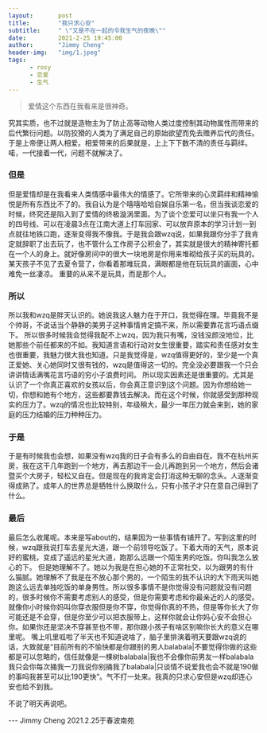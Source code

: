 ```yaml
---
layout:       post
title:        "我只求心安"
subtitle:     " \"又是不在一起的令我生气的夜晚\""
date:         2021-2-25 19:45:00
author:       "Jimmy Cheng"
header-img:   "img/1.jpeg"
tags:
      - rosy
      - 恋爱
      - 生气
---
```


>爱情这个东西在我看来是很神奇。

究其实质，也不过就是造物主为了防止高等动物人类过度控制其动物属性而带来的后代繁衍问题。以防狡猾的人类为了满足自己的原始欲望而免去赡养后代的责任。于是上帝便让两人相爱。相爱带来的后果就是，上上下下数不清的责任与羁绊。喏，一代接着一代，问题不就解决了。

### 但是
但是爱情却是在我看来人类情感中最伟大的情感了。它所带来的心灵羁绊和精神愉悦是所有东西比不了的。我自认为是个嘻嘻哈哈自娱自乐第一名，但当我谈恋爱的时候，终究还是陷入到了爱情的终极漩涡里面。为了谈个恋爱可以坐只有我一个人的四号线、可以在凌晨3点在江南大道上打车回家、可以放弃原本的学习计划一到点就往地铁口跑，逐渐变得我不像我。于是我会跟wzq说，如果我跟你分手了我肯定就辞职了出去玩了，也不管什么工作房子公积金了，其实就是很大的精神寄托都在一个人的身上。就好像房间中的很大一块地房是你用来堆砌给孩子买的玩具的。某天孩子不见了去夏令营了，你看着那堆玩具，满眼都是他在玩玩具的画面，心中难免一丝凄凉。
重要的从来不是玩具，而是那个人。

### 所以
所以我和wzq是胖天认识的。她说我这人魅力在于开口，我觉得在理。毕竟我不是个帅哥，不说话当个静静的美男子这种事情肯定搞不来，所以需要靠花言巧语点缀下。
所以很多时候我会觉得我配不上wzq，因为我只有嘴，没钱没颜没地位，比她那些个前任都来的不如。我知道言语和行动对女生很重要，踏实和责任感对女生也很重要，我魅力很大我也知道。只是我觉得是，wzq值得更好的，至少是一个真正爱她、关心她同时又很有钱的，wzq是值得这一切的。完全没必要跟我一个只会讲讲情话满嘴花言巧语的穷小子浪费时间。
所以现实因素还是很重要的。尤其是认识了一个你真正喜欢的女孩以后，你会真正意识到这个问题。因为你想给她一切，你想和她有个地方，这些都要靠钱去解决。而在这个时候，你就感受到那种现实的压力了。wzq的情况也比较特别，年级稍大，最少一年压力就会来到，她的家庭的压力结婚的压力种种压力。

### 于是
于是有时候我也会想，如果没有wzq我的日子会有多么的自由自在。我不在杭州买房，我在这干几年跑到一个地方，再去那边干一会儿再跑到另一个地方，然后会诸暨买个大房子，轻松又自在。但是现在的我肯定会打消这种无聊的念头。人逐渐变得成熟了。成年人的世界总是牺牲什么换取什么，只有小孩子才只在意自己得到了什么。

### 最后
最后怎么收尾呢。本来是写about的，结果因为一些事情有铺开了。写到这里的时候，wzq跟我说打车去星光大道，跟一个前领导吃饭了。下着大雨的天气，原本说好的蜜桃，变成了遥远的星光大道，跑那么远跟一个陌生男的吃饭。你叫我怎么放心的下。
但是她理解不了。她以为我是在担心她的不正常社交，以为跟男的有什么猫腻。她理解不了我是在不放心那个男的，一个陌生的我不认识的大下雨天叫她跑这么远去单独吃饭的单身男性。所以很多事情不是你觉得没有问题就没有问题的，很多时候你不需要考虑别人的感受，但是你需要考虑和你最亲近的人的感受。就像你小时候你妈叫你穿衣服但是你不穿，你觉得你真的不热，但是等你长大了你可能还是不会穿，但是你至少可以把衣服带上，这样你就会让你妈心安不会担心你。如果你还是坚决不穿甚至也不带，那你跟小孩子有啥区别嘛你长大的意义在哪里呢。
嘴上叽里呱啦了半天也不知道说啥了，脑子里排演着明天要跟wzq说的话，大致就是“目前所有的不愉快都是你跟别的男人balabala|不要觉得你做的这些都是可以忽略的，信任就像是一棵树balabala|我也不会像你前男友一样balabala我只会你每次捅我一刀我说你别捅我了balabala|只谈情不说爱我也会不就是190做的事吗我甚至可以比190更快”。气不打一处来。我真的只求心安但是wzq却连心安也给不到我。

不说了明天再说吧。

--- Jimmy Cheng 2021.2.25于春波南苑



